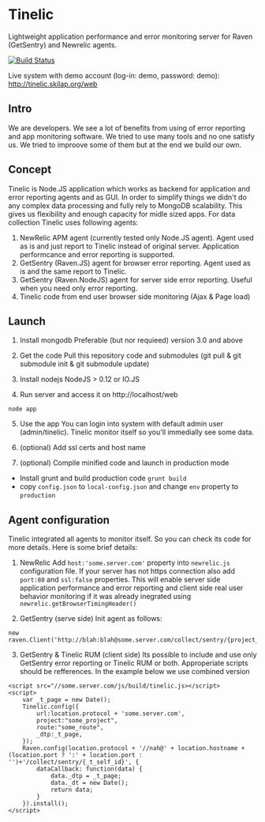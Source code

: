 # Tinelic
Lightweight application performance and error monitoring server for Raven (GetSentry) and Newrelic agents.

[![Build Status](https://travis-ci.org/sergeyksv/tinelic.svg?branch=master)](https://travis-ci.org/sergeyksv/tinelic)

Live system with demo account (log-in: demo, password: demo): http://tinelic.skilap.org/web

## Intro
We are developers. We see a lot of benefits from using of error reporting and app monitoring software. We tried to use
many tools and no one satisfy us. We tried to improove some of them but at the end we build our own.

## Concept
Tinelic is Node.JS application which works as backend for application and error reporting agents and as GUI. In order
to simplify things we didn't do any complex data processing and fully rely to MongoDB scalability. This gives us
flexibility and enough capacity for midle sized apps.
For data collection Tinelic uses following agents:

1. NewRelic APM agent (currently tested only Node.JS agent). Agent used as is and just report to Tinelic instead of
original server. Application performcance and error reporting is supported.
2. GetSentry (Raven.JS) agent for browser error reporting. Agent used as is and the same report to Tinelic.
3. GetSentry (Raven.NodeJS) agent for server side error reporting. Useful when you need only error reporting.
4. Tinelic code from end user browser side monitoring (Ajax & Page load)

## Launch

1. Install mongodb
Preferable (but nor requieed) version 3.0 and above

2. Get the code
Pull this repository code and submodules (git pull & git submodule init & git submodule update)

3. Install nodejs
NodeJS > 0.12 or IO.JS

4. Run server and access it on http://localhost/web
  ```
  node app
  ```
5. Use the app
You can login into system with default admin user (admin/tinelic). Tinelic monitor itself so you'll immedially see some data.

6. (optional) Add ssl certs and host name

7. (optional) Compile minified code and launch in production mode
  - Install grunt and build production code ```grunt build```
  - copy ```config.json``` to ```local-config.json``` and change ```env``` property to ```production```

## Agent configuration

Tinelic integrated all agents to monitor itself. So you can check its code for more details. Here is some brief details:

1. NewRelic
Add ```host:'some.server.com'``` property into ```newrelic.js``` configuration file. If your server has not https connection also add
```port:80``` and ```ssl:false``` properties. This will enable server side application performance and error reporting
and client side real user behavior monitoring if it was already inegrated using ```newrelic.getBrowserTimingHeader()```

2. GetSentry (serve side)
Init agent as follows:
  ```
  new raven.Client('http://blah:blah@some.server.com/collect/sentry/{project_id});
  ```
3. GetSentry & Tinelic RUM (client side)
Its possible to include and use only GetSentry error reporting or Tinelic RUM or both. Approperiate scripts should be
refferences. In the example below we use combined version
```
<script src="//some.server.com/js/build/tinelic.js></script>
<script>
	var _t_page = new Date();
	Tinelic.config({
		url:location.protocol + 'some.server.com',
		project:"some_project",
		route:"some_route",
		_dtp:_t_page,
	});
	Raven.config(location.protocol + '//nah@' + location.hostname + (location.port ? ':' + location.port : '')+'/collect/sentry/{_t_self_id}', {
		dataCallback: function(data) {
			data._dtp = _t_page;
			data._dt = new Date();
			return data;
		}
	}).install();
</script>
```
